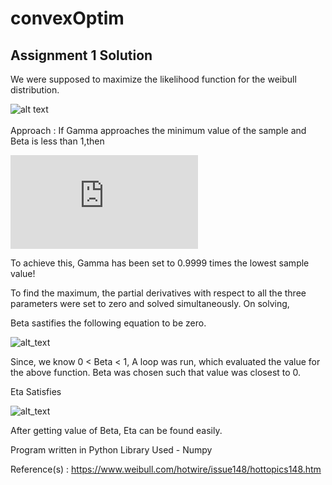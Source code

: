 # convexOptim

## Assignment 1 Solution
We were supposed to maximize the likelihood function for the weibull distribution.


![alt text](https://www.weibull.com/hotwire/issue148/ht148-3.png)
<br><br>
Approach :
If Gamma approaches the minimum value of the sample and Beta is less than 1,then

![equation](https://latex.codecogs.com/gif.latex?%28%5Cbeta%20-1%29%5Clog%28min%28t%29-%5Cgamma%29%20%5Crightarrow%20infinity)

To achieve this, Gamma has been set to 0.9999 times the lowest sample value!

To find the maximum, the partial derivatives with respect to all the three parameters were set to zero and solved simultaneously. On solving,

Beta sastifies the following equation to be zero.

![alt_text](https://www.weibull.com/hotwire/issue148/ht148-6.png)

Since, we know 0 < Beta < 1,
A loop was run, which evaluated the value for the above function.
Beta was chosen such that value was closest to 0.

Eta Satisfies 

![alt_text](https://www.weibull.com/hotwire/issue148/ht148-5.png)

After getting value of Beta, Eta can be found easily.


Program written in Python
Library Used - Numpy

Reference(s) : 
https://www.weibull.com/hotwire/issue148/hottopics148.htm

